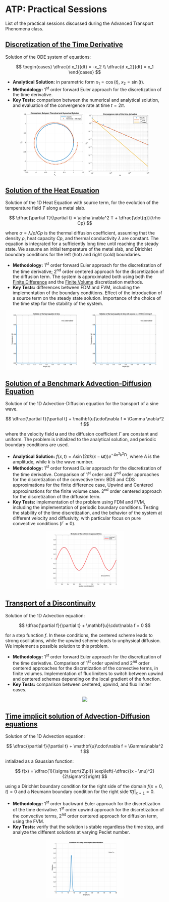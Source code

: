 # ATP: Practical Sessions

List of the practical sessions discussed during the Advanced Transport Phenomena class.

## [Discretization of the Time Derivative](ps1)

Solution of the ODE system of equations:

$$
\begin{cases}
  \dfrac{d x_1}{dt} = -x_2 \\
  \dfrac{d x_2}{dt} = x_1
\end{cases}
$$

* **Analytical Solution:** in parametric form $x_1 = \cos(t)$, $x_2 = \sin(t)$.
* **Methodology:** 1<sup>st</sup> order forward Euler approach for the discretization of the time derivative.
* **Key Tests:** comparison between the numerical and analytical solution, and evaluation of the convergence rate at time $t = 2\pi$.

<p align="middle" >
  <img src="doc/ps1-plots.png" width="40%" /> 
  <img src="doc/ps1-errors.png" width="40%" />
</p>

## [Solution of the Heat Equation](ps2)

Solution of the 1D Heat Equation with source term, for the evolution of the temperature field $T$ along a metal slab.

$$
  \dfrac{\partial T}{\partial t} = \alpha \nabla^2 T + \dfrac{\dot{q}}{\rho Cp}
$$

where $\alpha = \lambda/\rho/Cp$ is the thermal diffusion coefficient, assuming that the density $\rho$, heat capacity $Cp$, and thermal conductivity $\lambda$ are constant. The equation is integrated for a sufficiently long time until reaching the steady state. We assume an initial temperature of the metal slab, and Dirichlet boundary conditions for the left (hot) and right (cold) boundaries.

* **Methodology:** 1<sup>st</sup> order forward Euler approach for the discretization of the time derivative; 2<sup>nd</sup> order centered approach for the discretization of the diffusion term. The system is approximated both using both the [Finite Difference](ps2/diffusioneq_1D_FDM_explicit.m) and the [Finite Volume](ps2/diffusioneq_1D_FVM_explicit.m) discretization methods.
* **Key Tests:** differences between FDM and FVM, including the implementation of the boundary conditions. Effect of the introduction of a source term on the steady state solution. Importance of the choice of the time step for the stability of the system.

<p align="middle" >
  <img src="doc/ps2-heatequation.gif" width="49%" /> 
  <img src="doc/ps2-heatequation-sources.gif" width="49%" />
</p>

## [Solution of a Benchmark Advection-Diffusion Equation](ps3)

Solution of the 1D Advection-Diffusion equation for the transport of a sine wave.

$$
  \dfrac{\partial f}{\partial t} + \mathbf{u}\cdot\nabla f = \Gamma \nabla^2 f
$$

where the velocity field $\mathbf{u}$ and the diffusion coefficient $\Gamma$ are constant and uniform. The problem is initialized to the analytical solution, and periodic boundary conditions are used.

* **Analytical Solution:** $f(x,t) = A \sin(2\pi k (x - \mathbf{u}t)) e^{-4\pi^2k^2\Gamma t}$, where $A$ is the amplitude, while $k$ is the wave number.
* **Methodology:** 1<sup>st</sup> order forward Euler approach for the discretization of the time derivative. Comparison of 1<sup>st</sup> order and 2<sup>nd</sup> order approaches for the discretization of the convective term: BDS and CDS approximations for the finite difference case, Upwind and Centered approximations for the finite volume case. 2<sup>nd</sup> order centered approach for the discretization of the diffusion term.
* **Key Tests:** implementation of the problem using FDM and FVM, including the implementation of periodic boundary conditions. Testing the stability of the time discretization, and the behavior of the system at different velocity and diffusivity, with particular focus on pure convective conditions ($\Gamma = 0$).

<p align="middle" >
  <img src="doc/ps3-plots.gif" width="49%" /> 
</p>

## [Transport of a Discontinuity](ps4/advection_discontinuity_1D_FVM.m)

Solution of the 1D Advection equation:

$$
  \dfrac{\partial f}{\partial t} + \mathbf{u}\cdot\nabla f = 0
$$

for a step function $f$. In these conditions, the centered scheme leads to strong oscillations, while the upwind scheme leads to unphysical diffusion. We implement a possible solution to this problem.

* **Methodology:** 1<sup>st</sup> order forward Euler approach for the discretization of the time derivative. Comparison of 1<sup>st</sup> order upwind and 2<sup>nd</sup> order centered approaches for the discretization of the convective terms, in finite volumes. Implementation of flux limiters to switch between upwind and centered schemes depending on the local gradient of the function.
* **Key Tests:** comparison between centered, upwind, and flux limiter cases.

<p align="middle" >
  <img src="doc/ps4-discontinuity.gif" width="49%" /> 
</p>

## [Time implicit solution of Advection-Diffusion equations](ps4/implicit_advection_diffusion_1D_FVM.m)

Solution of the 1D Advection equation:

$$
  \dfrac{\partial f}{\partial t} + \mathbf{u}\cdot\nabla f = \Gamma\nabla^2 f
$$

intialized as a Gaussian function:

$$
  f(x) = \dfrac{1}{\sigma \sqrt{2\pi}} \exp\left(-\dfrac{(x - \mu)^2}{2\sigma^2}\right)
$$

using a Dirichlet boundary condition for the right side of the domain $f(x=0,t) = 0$ and a Neumann boundary condition for the right side $\nabla f|_{x=L} = 0$.

* **Methodology:** 1<sup>st</sup> order backward Euler approach for the discretization of the time derivative. 1<sup>st</sup> order upwind approach for the discretization of the convective terms, 2<sup>nd</sup> order centered approach for diffusion term, using the FVM.
* **Key Tests:** verify that the solution is stable regardless the time step, and analyze the different solutions at varying Peclet number.

<p align="middle" >
  <img src="doc/ps4-implicit.gif" width="49%" /> 
</p>
